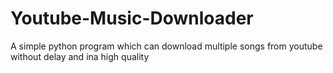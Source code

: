 # Youtube-Music-Downloader
A simple python program which can download multiple songs from youtube without delay and ina high quality
